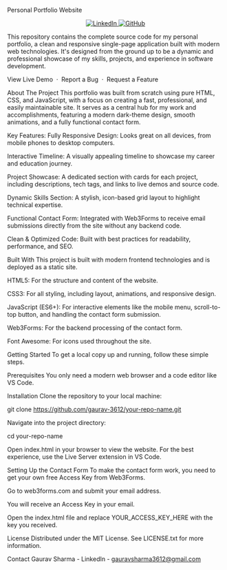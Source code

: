 Personal Portfolio Website
<p align="center">
<a href="https://www.linkedin.com/in/gaurav-sharma-109083256" target="_blank">
<img src="https://img.shields.io/badge/LinkedIn-0077B5?style=for-the-badge&logo=linkedin&logoColor=white" alt="LinkedIn">
</a>
<a href="https://github.com/gaurav-3612" target="_blank">
<img src="https://img.shields.io/badge/GitHub-181717?style=for-the-badge&logo=github&logoColor=white" alt="GitHub">
</a>
</p>

This repository contains the complete source code for my personal portfolio, a clean and responsive single-page application built with modern web technologies. It's designed from the ground up to be a dynamic and professional showcase of my skills, projects, and experience in software development.

View Live Demo  ·  Report a Bug  ·  Request a Feature

About The Project
This portfolio was built from scratch using pure HTML, CSS, and JavaScript, with a focus on creating a fast, professional, and easily maintainable site. It serves as a central hub for my work and accomplishments, featuring a modern dark-theme design, smooth animations, and a fully functional contact form.

Key Features:
Fully Responsive Design: Looks great on all devices, from mobile phones to desktop computers.

Interactive Timeline: A visually appealing timeline to showcase my career and education journey.

Project Showcase: A dedicated section with cards for each project, including descriptions, tech tags, and links to live demos and source code.

Dynamic Skills Section: A stylish, icon-based grid layout to highlight technical expertise.

Functional Contact Form: Integrated with Web3Forms to receive email submissions directly from the site without any backend code.

Clean & Optimized Code: Built with best practices for readability, performance, and SEO.

Built With
This project is built with modern frontend technologies and is deployed as a static site.

HTML5: For the structure and content of the website.

CSS3: For all styling, including layout, animations, and responsive design.

JavaScript (ES6+): For interactive elements like the mobile menu, scroll-to-top button, and handling the contact form submission.

Web3Forms: For the backend processing of the contact form.

Font Awesome: For icons used throughout the site.

Getting Started
To get a local copy up and running, follow these simple steps.

Prerequisites
You only need a modern web browser and a code editor like VS Code.

Installation
Clone the repository to your local machine:

git clone https://github.com/gaurav-3612/your-repo-name.git

Navigate into the project directory:

cd your-repo-name

Open index.html in your browser to view the website. For the best experience, use the Live Server extension in VS Code.

Setting Up the Contact Form
To make the contact form work, you need to get your own free Access Key from Web3Forms.

Go to web3forms.com and submit your email address.

You will receive an Access Key in your email.

Open the index.html file and replace YOUR_ACCESS_KEY_HERE with the key you received.

<input type="hidden" name="access_key" value="YOUR_ACCESS_KEY_HERE">

License
Distributed under the MIT License. See LICENSE.txt for more information.

Contact
Gaurav Sharma - LinkedIn - gauravsharma3612@gmail.com
